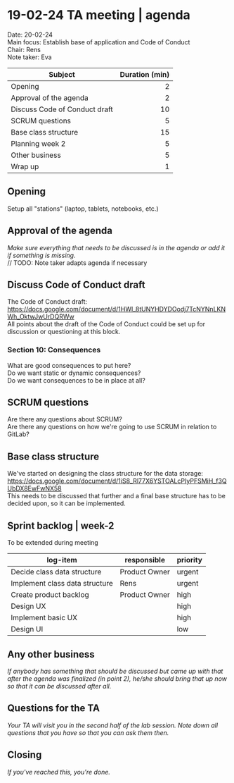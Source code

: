 # 19-02-24 TA meeting | agenda


Date:           20-02-24\
Main focus:     Establish base of application and Code of Conduct\
Chair:          Rens\
Note taker:     Eva

| Subject                       | Duration (min) |
|-------------------------------|---------------:|
| Opening                       |              2 |
| Approval of the agenda        |              2 |
| Discuss Code of Conduct draft |             10 |
| SCRUM questions               |              5 |
| Base class structure          |             15 |
| Planning week 2               |              5 |
| Other business                |              5 |
| Wrap up                       |              1 |

## Opening
Setup all "stations" (laptop, tablets, notebooks, etc.)

## Approval of the agenda
*Make sure everything that needs to be discussed is in the agenda or add it if something is missing.*\
// TODO: Note taker adapts agenda if necessary

## Discuss Code of Conduct draft
The Code of Conduct draft: https://docs.google.com/document/d/1HWI_8tUNYHDYDOodj7TcNYNnLKNWh_OktwJwUrDQRWw \
All points about the draft of the Code of Conduct could be set up for discussion or questioning at this block.
### Section 10: Consequences
What are good consequences to put here?\
Do we want static or dynamic consequences?\
Do we want consequences to be in place at all?

## SCRUM questions
Are there any questions about SCRUM?\
Are there any questions on how we're going to use SCRUM in relation to GitLab?

## Base class structure
We've started on designing the class structure for the data storage: https://docs.google.com/document/d/1iS8_Rl77X6YSTOALcPIyPFSMiH_f3QUbDX8EwFwNX58 \
This needs to be discussed that further and a final base structure has to be decided upon, so it can be implemented.


## Sprint backlog | week-2
To be extended during meeting

| log-item                       | responsible   | priority |
|--------------------------------|---------------|----------|
| Decide class data structure    | Product Owner | urgent   |
| Implement class data structure | Rens          | urgent   |
| Create product backlog         | Product Owner | high     |
| Design UX                      |               | high     |
| Implement basic UX             |               | high     |
| Design UI                      |               | low      |


## Any other business
*If anybody has something that should be discussed but came up with that after the agenda was finalized (in point 2), he/she should bring that up now so that it can be discussed after all.*

## Questions for the TA
*Your TA will visit you in the second half of the lab session. Note down all questions that you have so that you can ask them then.*

## Closing
*If you've reached this, you're done.*
